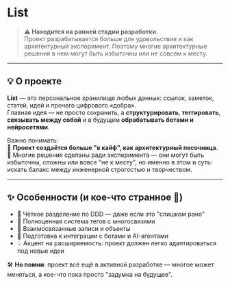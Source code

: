 # List

> **⚠️ Находится на ранней стадии разработки.**  
> Проект разрабатывается больше для удовольствия и как архитектурный эксперимент.
Поэтому многие архитектурные решения в нем могут быть избыточны или
не совсем к месту.

---

## 💡 О проекте

**List** — это персональное хранилище любых данных: ссылок, заметок, статей, идей и прочего цифрового «добра».  
Главная идея — не просто сохранить, а **структурировать**, **теггировать**, **связывать между собой** и в будущем **обрабатывать ботами и нейросетями**.

Важно понимать:  
🎯 **Проект создаётся больше "в кайф", как архитектурный песочница**.  
🧪 Многие решения сделаны ради эксперимента — они могут быть избыточны, сложны или вовсе "не к месту", но именно в этом и суть: искать баланс между инженерной строгостью и творчеством.

---

## ✨ Особенности (и кое-что странное 👀)

- 🧱 Чёткое разделение по DDD — даже если это "слишком рано"
- 🔖 Полноценная система тегов с многосвязями
- 🔗 Взаимосвязанные записи и объекты
- 🤖 Подготовка к интеграции с ботами и AI-агентами
- 💡 Акцент на расширяемость: проект должен легко адаптироваться под новые идеи

🛠 **Но помни**: проект всё ещё в активной разработке — многое может меняться, а кое-что пока просто "задумка на будущее".

